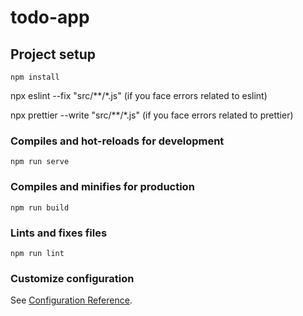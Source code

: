 # todo-app

## Project setup
```
npm install
```
npx eslint --fix "src/**/*.js" (if you face errors related to eslint)

npx prettier --write "src/**/*.js"
(if you face errors related to prettier)

### Compiles and hot-reloads for development
```
npm run serve
```

### Compiles and minifies for production
```
npm run build
```

### Lints and fixes files
```
npm run lint
```

### Customize configuration
See [Configuration Reference](https://cli.vuejs.org/config/).
